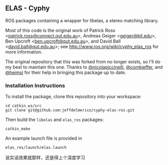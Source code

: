 ## ELAS - Cyphy

ROS packages containing a wrapper for libelas, a stereo matching library. 

Most of this code is the original work of Patrick Ross <<patrick.ross@connect.qut.edu.au>>, Andreas Geiger <<geiger@kit.edu>>, Ben Upcroft <<ben.upcroft@qut.edu.au>>, and David Ball <<david.ball@qut.edu.au>>; see http://www.ros.org/wiki/cyphy_elas_ros for more information.

The original repository that this was forked from no longer exists, so I'll do my best to maintain this one.  Thanks to [@nicolapiccinelli](https://github.com/nicolapiccinelli), [@comkieffer](https://github.com/comkieffer), and [@heimsi](https://github.com/heimsi) for their help in bringing this package up to date.

### Installation Instructions

To install the package, clone this repository into your workspace:

```
cd catkin_ws/src
git clone git@github.com:jeffdelmerico/cyphy-elas-ros.git
```

Then build the `libelas` and `elas_ros` packages:

```
catkin_make
```

An example launch file is provided in 
```
elas_ros/launch/elas.launch
```

说实话效果就那样，还是得上个深度学习